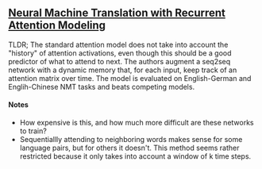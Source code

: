 ## [Neural Machine Translation with Recurrent Attention Modeling](https://arxiv.org/abs/1607.05108)

TLDR; The standard attention model does not take into account the "history" of attention activations, even though this should be a good predictor of what to attend to next. The authors augment a seq2seq network with a dynamic memory that, for each input, keep track of an attention matrix over time. The model is evaluated on English-German and Englih-Chinese NMT tasks and beats competing models.

#### Notes

- How expensive is this, and how much more difficult are these networks to train?
- Sequentiallly attending to neighboring words makes sense for some language pairs, but for others it doesn't. This method seems rather restricted because it only takes into account a window of k time steps.